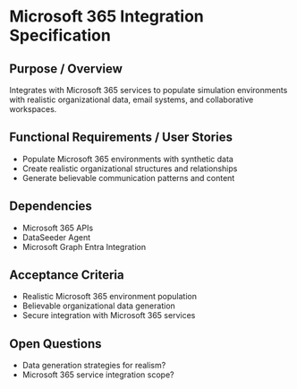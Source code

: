 # Microsoft 365 Integration Specification

## Purpose / Overview
Integrates with Microsoft 365 services to populate simulation environments with realistic organizational data, email systems, and collaborative workspaces.

## Functional Requirements / User Stories
- Populate Microsoft 365 environments with synthetic data
- Create realistic organizational structures and relationships
- Generate believable communication patterns and content

## Dependencies
- Microsoft 365 APIs
- DataSeeder Agent
- Microsoft Graph Entra Integration

## Acceptance Criteria
- Realistic Microsoft 365 environment population
- Believable organizational data generation
- Secure integration with Microsoft 365 services

## Open Questions
- Data generation strategies for realism?
- Microsoft 365 service integration scope?